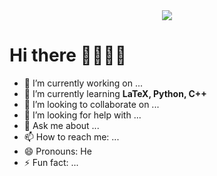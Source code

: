 <div align = "center">
<img src = "https://media.giphy.com/media/mi6DsSSNKDbUY/giphy-downsized.gif">  
</div>

# Hi there 👨🏻‍💻👋

- 🔭 I’m currently working on ...
- 🌱 I’m currently learning **LaTeX, Python, C++**
- 👯 I’m looking to collaborate on ...
- 🤔 I’m looking for help with ...
- 💬 Ask me about ...
- 📫 How to reach me: ...
- 😄 Pronouns: He
- ⚡ Fun fact: ...

<gif src="https://github-readme-stats.vercel.app/api?username=yonghuatang&&show_icons=true&title_color=ffffff&icon_color=ffffff&text_color=ffffff&bg_color=151515">
